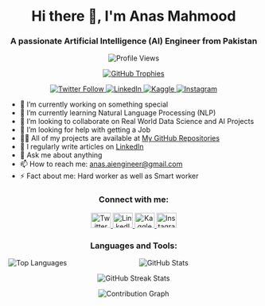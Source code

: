 <!-- Header -->
<h1 align="center">Hi there 👋, I'm Anas Mahmood</h1>
<h3 align="center">A passionate Artificial Intelligence (AI) Engineer from Pakistan</h3>

<!-- Profile Views -->
<p align="center">
  <img src="https://komarev.com/ghpvc/?username=anas-mahmood&label=Profile%20views&color=0e75b6&style=flat" alt="Profile Views" />
</p>

<!-- GitHub Trophy -->
<p align="center">
  <a href="https://github.com/ryo-ma/github-profile-trophy">
    <img src="https://github-profile-trophy.vercel.app/?username=anas-mahmood&theme=darkhub" alt="GitHub Trophies" />
  </a>
</p>

<!-- Social Links -->
<p align="center">
  <a href="https://twitter.com/iamanasmahmood" target="_blank">
    <img src="https://img.shields.io/twitter/follow/iamanasmahmood?logo=twitter&style=for-the-badge" alt="Twitter Follow" />
  </a>
  <a href="https://linkedin.com/in/anasmahmood000" target="_blank">
    <img src="https://img.shields.io/badge/LinkedIn-Connect-blue" alt="LinkedIn" />
  </a>
  <a href="https://kaggle.com/anasmahmood000" target="_blank">
    <img src="https://img.shields.io/badge/Kaggle-Profile-orange" alt="Kaggle" />
  </a>
  <a href="https://instagram.com/anas.art_works" target="_blank">
    <img src="https://img.shields.io/badge/Instagram-Follow-red" alt="Instagram" />
  </a>
</p>

<!-- Bio -->
- 🔭 I’m currently working on something special
- 🌱 I’m currently learning Natural Language Processing (NLP)
- 👯 I’m looking to collaborate on Real World Data Science and AI Projects
- 🤝 I’m looking for help with getting a Job
- 👨‍💻 All of my projects are available at [My GitHub Repositories](https://github.com/Anas-Mahmood?tab=repositories)
- 📝 I regularly write articles on [LinkedIn](https://linkedin.com/in/anasmahmood000)
- 💬 Ask me about anything
- 📫 How to reach me: [anas.aiengineer@gmail.com](mailto:anas.aiengineer@gmail.com)
- ⚡ Fact about me: Hard worker as well as Smart worker

<!-- Connect with Me -->
<h3 align="center">Connect with me:</h3>
<p align="center">
  <a href="https://twitter.com/iamanasmahmood" target="_blank">
    <img src="https://raw.githubusercontent.com/rahuldkjain/github-profile-readme-generator/master/src/images/icons/Social/twitter.svg" alt="Twitter" height="30" width="40" />
  </a>
  <a href="https://linkedin.com/in/anasmahmood000" target="_blank">
    <img src="https://raw.githubusercontent.com/rahuldkjain/github-profile-readme-generator/master/src/images/icons/Social/linked-in-alt.svg" alt="LinkedIn" height="30" width="40" />
  </a>
  <a href="https://kaggle.com/anasmahmood000" target="_blank">
    <img src="https://raw.githubusercontent.com/rahuldkjain/github-profile-readme-generator/master/src/images/icons/Social/kaggle.svg" alt="Kaggle" height="30" width="40" />
  </a>
  <a href="https://instagram.com/anas.art_works" target="_blank">
    <img src="https://raw.githubusercontent.com/rahuldkjain/github-profile-readme-generator/master/src/images/icons/Social/instagram.svg" alt="Instagram" height="30" width="40" />
  </a>
</p>

<!-- Languages and Tools -->
<h3 align="center">Languages and Tools:</h3>
<p align="center">
  <!-- Add icons for languages and tools here -->
</p>

<!-- GitHub Stats -->
<p align="center">
  <img align="left" src="https://github-readme-stats.vercel.app/api/top-langs?username=anas-mahmood&show_icons=true&locale=en&layout=compact" alt="Top Languages" />
</p>
<p align="center">
  <img align="center" src="https://github-readme-stats.vercel.app/api?username=anas-mahmood&show_icons=true&locale=en" alt="GitHub Stats" />
</p>
<p align="center">
  <img align="center" src="https://github-readme-streak-stats.herokuapp.com/?user=anas-mahmood" alt="GitHub Streak Stats" />
</p>

<!-- Contribution Graph -->
<p align="center">
  <img src="https://activity-graph.herokuapp.com/graph?username=anas-mahmood&bg_color=1F222E&color=F8D866&line=F85D7F&point=FFFFFF&area=true&hide_border=true" alt="Contribution Graph" />
</p>
